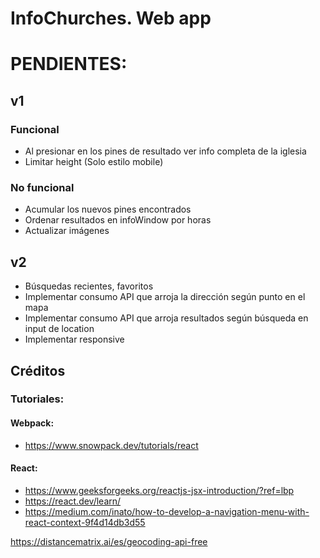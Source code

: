 # InfoChurches. Web app


# PENDIENTES:

## v1

### Funcional
- Al presionar en los pines de resultado ver info completa de la iglesia
- Limitar height (Solo estilo mobile)

### No funcional
- Acumular los nuevos pines encontrados
- Ordenar resultados en infoWindow por horas
- Actualizar imágenes

## v2
- Búsquedas recientes, favoritos
- Implementar consumo API que arroja la dirección según punto en el mapa
- Implementar consumo API que arroja resultados según búsqueda en input de location
- Implementar responsive






## Créditos

### Tutoriales:

#### Webpack:
- https://www.snowpack.dev/tutorials/react

#### React:
- https://www.geeksforgeeks.org/reactjs-jsx-introduction/?ref=lbp
- https://react.dev/learn/
- https://medium.com/inato/how-to-develop-a-navigation-menu-with-react-context-9f4d14db3d55

https://distancematrix.ai/es/geocoding-api-free